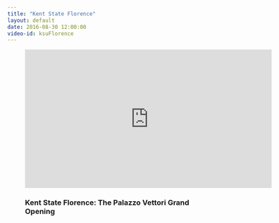 ```yaml
---
title: "Kent State Florence"
layout: default
date: 2016-08-30 12:00:00
video-id: ksuFlorence
---
```


<div class="section-dark">
  <!--<?php include("../patterns/partials/close-button.html") ?>-->
    <div class="inner-wrapper">
      <figure class="video">
        <div class="video-container">
          <iframe class="gallery__video" width="560" height="315" src="https://www.youtube.com/v/pV6BNu8ddAk" frameborder="0" allowfullscreen></iframe>
        </div>
        <figcaption class="gallery-caption">
          <h3 class="gallery-caption__title">Kent State Florence: The Palazzo Vettori Grand Opening</h3>
          <p class="gallery-caption__description"></p>
        </figcaption>
      </figure>
    </div>
</div>
